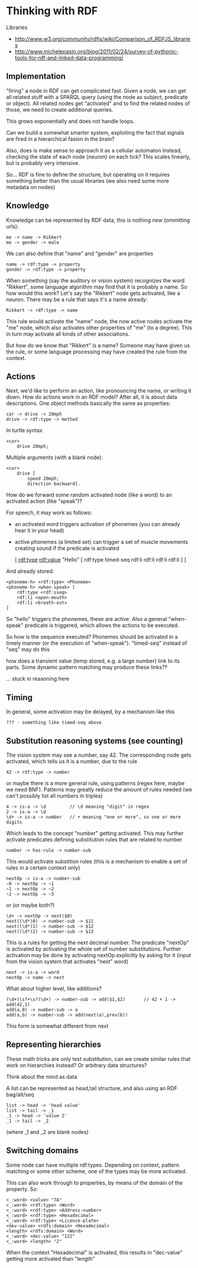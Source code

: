 Thinking with RDF
===========

Libraries

- http://www.w3.org/community/rdfjs/wiki/Comparison_of_RDFJS_libraries
- http://www.michelepasin.org/blog/2011/02/24/survey-of-pythonic-tools-for-rdf-and-linked-data-programming/

Implementation
--------

"firing" a node in RDF can get complicated fast. Given a node, we can get all related stuff with a SPARQL query (using the node as subject, predicate or object). All related nodes get "activated" and to find the related nodes of those, we need to create additional queries.

This grows exponentially and does not handle loops.

Can we build a somewhat smarter system, exploiting the fact that signals are fired in a hierarchical fasion in the brain?

Also, does is make sense to approach it as a cellular automaton instead, checking the state of each node (neuron) on each tick? This scales linearly, but is probably very intensive.

So... RDF is fine to define the structure, but operating on it requires something better than the usual libraries (we also need some more metadata on nodes)

Knowledge
--------

Knowledge can be represented by RDF data, this is nothing new (ommitting urls):

    me -> name -> Rikkert
    me -> gender -> male

We can also define that "name" and "gender" are properties

    name -> rdf:type -> property
    gender -> rdf:type -> property

When something (say the auditory or vision system) recognizes the word "Rikkert", some language algorithm may find that it is probably a name. So how would this work? Let's say the "Rikkert" node gets activated, like a neuron. There may be a rule that says it's a name already:

    Rikkert -> rdf:type -> name

This rule would activate the "name" node, the now active nodes activate the "me" node, which also activates other properties of "me" (to a degree). This in turn may activate all kinds of other associations.

But how do we know that "Rikkert" is a name? Someone may have given us the rule, or some language processing may have created the rule from the context.

Actions
--------

Next, we'd like to perform an action, like pronouncing the name, or writing it down. How do actions work in an RDF model? After all, it is about data descriptions. One object methods basically the same as properties:

    car -> drive -> 20mph
    drive -> rdf:type -> method

In turtle syntax

    <car>
        drive 20mph;

Multiple arguments (with a blank node):

    <car>
        drive [
            speed 20mph;
            direction backward].

How do we forward some random activated node (like a word) to an activated action (like "speak")?

For speech, it may work as follows:

- an activated word triggers activation of phonemes (you can already hear it in your head)
- active phonemes (a limited set) can trigger a set of muscle movements creating sound if the predicate is activated

    [
        <rdf:type> <Word>
        <rdf:value> "Hello"
        <phonemes> [
            rdf:type timed-seq
            rdf:li <phoneme-h>
            rdf:li <phoneme-e>
            rdf:li <phoneme-l>
            rdf:li <phoneme-o>
        ]
    ]

And already stored:

    <phoneme-h> <rdf:type> <Phoneme>
    <phoneme-h> <when-speak> [
        rdf:type <rdf:sseq>
        rdf:li <open-mouth>
        rdf:li <breath-out>
    ]

So "hello" triggers the phonemes, these are active. Also a general "when-speak" predicate is triggered, which allows the actions to be executed.

So how is the sequence executed? Phonemes should be activated in a timely manner (or the execution of "when-speak"). "timed-seq" instead of "seq" may do this

how does a transient value (temp stored, e.g. a large number) link to  its parts. Some dynamic pattern matching may produce these links??

... stuck in reasoning here

Timing
----------

In general, some activation may be delayed, by a mechanism like this

    ??? - something like timed-seq above

Substitution reasoning systems (see counting)
-----------------

The vision system may see a number, say 42. The corresponding node gets activated, which tells us it is a number, due to the rule

    42 -> rdf:type -> number

or maybe there is a more general rule, using patterns (regex here, maybe we need BNF). Patterns may greatly reduce the amount of rules needed (we can't possibly list all numbers in triples)

    4 -> is-a -> \d         // \d meaning "digit" in regex
    2 -> is-a -> \d
    \d+ -> is-a -> number   // + meaning "one or more", so one or more digits

Which leads to the concept "number" getting activated. This may further activate predicates defining substitution rules that are related to number

    number -> has-rule -> number-sub

This would activate substition rules (this is a mechanism to enable a set of rules in a certain context only)

    nextOp -> is-a -> number-sub
    ~0 -> nextOp -> ~1
    ~1 -> nextOp -> ~2
    ~2 -> nextOp -> ~3

or (or maybe both?)

    \d+ -> nextOp -> next($0)
    next((\d*)0) -> number-sub -> $11
    next((\d*)1) -> number-sub -> $12
    next((\d*)2) -> number-sub -> $13

This is a rules for getting the next decimal number. The predicate "nextOp" is activated by activating the whole set of number substitutions. Further activation may be done by activating nextOp explicitly by asking for it (input from the vision system that activates "next" word)

    next -> is-a -> word
    nextOp -> name -> next

What about higher level, like additions?

    (\d+)\s?+\s?(\d+) -> number-sub -> add($1,$2)       // 42 + 1 -> add(42,1)
    add(a,0) -> number-sub -> a
    add(a,b) -> number-sub -> add(next(a),prev(b))

This form is somewhat different from next

Representing hierarchies
------------

These math tricks are only text substitution, can we create similar rules that work on hierarchies instead? Or arbitrary data structures?

Think about the mind as data

A list can be represented as head,tail structure, and also using an RDF bag/alt/seq

    list -> head -> 'head value'
    list -> tail -> _1
    _1 -> head -> 'value 2'
    _1 -> tail -> _2

(where _1 and _2 are blank nodes)

Switching domains
-------------

Some node can have multiple rdf:types. Depending on context, pattern matching or some other scheme, one of the types may be more activated.

This can also work through to properties, by means of the domain of the property. So:

    <_:word> <value> "7A"
    <_:word> <rdf:type> <Word>
    <_:word> <rdf:type> <Address-number>
    <_:word> <rdf:type> <Hexadecimal>
    <_:word> <rdf:type> <Licence-plate>
    <dev-value> <rdfs:domain> <Hexadecimal>
    <length> <rdfs:domain> <Word>
    <_:word> <dec-value> "122"
    <_:word> <length> "2"

When the context "Hexadecimal" is activated, this results in "dec-value" getting more activated than "length"
